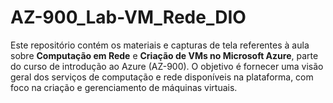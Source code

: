 # AZ-900_Lab-VM_Rede_DIO
Este repositório contém os materiais e capturas de tela referentes à aula sobre **Computação em Rede** e **Criação de VMs no Microsoft Azure**, parte do curso de introdução ao Azure (AZ-900). O objetivo é fornecer uma visão geral dos serviços de computação e rede disponíveis na plataforma, com foco na criação e gerenciamento de máquinas virtuais.

